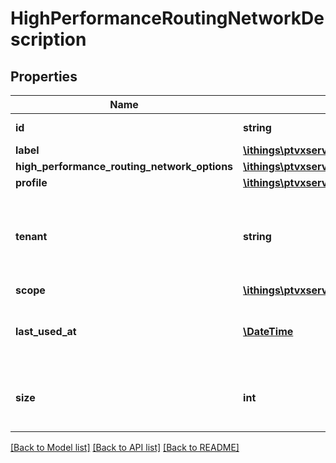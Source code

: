 # HighPerformanceRoutingNetworkDescription

## Properties
Name | Type | Description | Notes
------------ | ------------- | ------------- | -------------
**id** | **string** | The ID of the network. | [optional] 
**label** | [**\ithings\ptvxserver\model\UserDefinedName**](UserDefinedName.md) |  | [optional] 
**high_performance_routing_network_options** | [**\ithings\ptvxserver\model\HighPerformanceRoutingNetworkOptions**](HighPerformanceRoutingNetworkOptions.md) |  | [optional] 
**profile** | [**\ithings\ptvxserver\model\RequestProfile**](RequestProfile.md) |  | [optional] 
**tenant** | **string** | The tenant is returned only for administrators and only for user-created networks. | [optional] 
**scope** | [**\ithings\ptvxserver\model\ScopeName**](ScopeName.md) |  | [optional] 
**last_used_at** | [**\DateTime**](\DateTime.md) | Indicates the date the network was used the last time. | [optional] 
**size** | **int** | Indicates the size of the network on the hard drive in bytes. | [optional] 

[[Back to Model list]](../../README.md#documentation-for-models) [[Back to API list]](../../README.md#documentation-for-api-endpoints) [[Back to README]](../../README.md)

